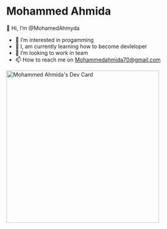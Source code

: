 # Mohammed Ahmida
👋 Hi, I’m @MohamedAhmyda
- 👀 I’m interested in progamming
- 🌱 I, am currently learning how to become devleloper
- 💞️ I’m looking to work in team
- 📫 How to reach me on Mohammedahmida70@gmail.com


<a  href="https://app.daily.dev/Mohammed_Ahmida"><img  alt="Mohammed Ahmida&#39;s Dev Card" src="https://api.daily.dev/devcards/1d06edfaa10c4f50a07aa5aac648d5fe.png?r=9ag" title="Dev Card" width="400"/></a>
